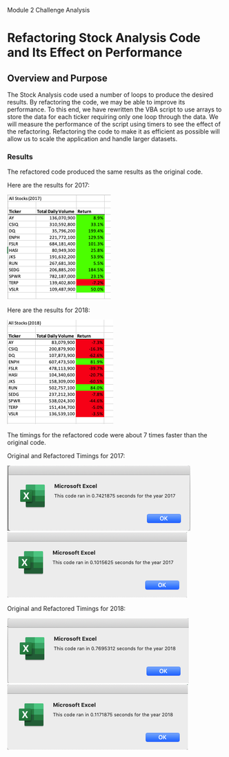 Module 2 Challenge Analysis

# Refactoring Stock Analysis Code and Its Effect on Performance

## Overview and Purpose
The Stock Analysis code used a number of loops to produce the desired results.  By refactoring the code, we may be able to improve its performance.  To this end, we have rewritten the VBA script to use arrays to store the data for each ticker requiring only one loop through the data.  We will measure the performance of the script using timers to see the effect of the refactoring.  Refactoring the code to make it as efficient as possible will allow us to scale the application and handle larger datasets.

### Results
The refactored code produced the same results as the original code. 

Here are the results for 2017:

<img src=/Resources/Refactored_Output_2017.png></img>

Here are the results for 2018:

<img src=/Resources/Refactored_Output_2018.png></img>

The timings for the refactored code were about 7 times faster than the original code.

Original and Refactored Timings for 2017:

<img src=/Resources/Unrefactored_Timing_2017.png></img>
<img src=/Resources/VBA_Challenge_2017.png></img>

Original and Refactored Timings for 2018:

<img src=/Resources/Unrefactored_Timing_2018.png></img>
<img src=/Resources/VBA_Challenge_2018.png></img>







